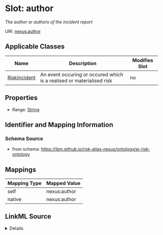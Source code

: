 

# Slot: author


_The author or authors of the incident report_





URI: [nexus:author](https://ibm.github.io/risk-atlas-nexus/ontology/author)



<!-- no inheritance hierarchy -->





## Applicable Classes

| Name | Description | Modifies Slot |
| --- | --- | --- |
| [RiskIncident](RiskIncident.md) | An event occuring or occured which is a realised or materialised risk |  no  |







## Properties

* Range: [String](String.md)





## Identifier and Mapping Information







### Schema Source


* from schema: https://ibm.github.io/risk-atlas-nexus/ontology/ai-risk-ontology




## Mappings

| Mapping Type | Mapped Value |
| ---  | ---  |
| self | nexus:author |
| native | nexus:author |




## LinkML Source

<details>
```yaml
name: author
description: The author or authors of the incident report
from_schema: https://ibm.github.io/risk-atlas-nexus/ontology/ai-risk-ontology
rank: 1000
alias: author
owner: RiskIncident
domain_of:
- RiskIncident
range: string

```
</details>
